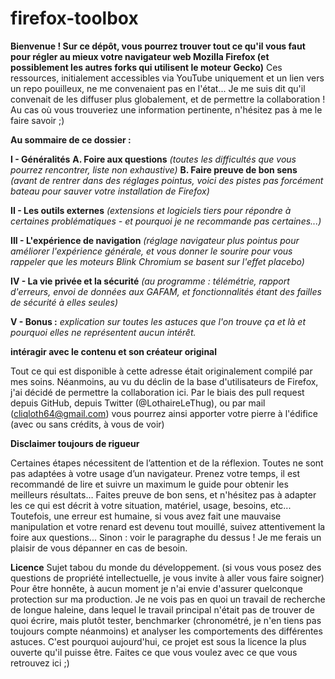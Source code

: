 # firefox-toolbox
**Bienvenue !
Sur ce dépôt, vous pourrez trouver tout ce qu'il vous faut pour régler au mieux votre navigateur web Mozilla Firefox (et possiblement les autres forks qui utilisent le moteur Gecko)**
Ces ressources, initialement accessibles via YouTube uniquement et un lien vers un repo pouilleux, ne me convenaient pas en l'état...
Je me suis dit qu'il convenait de les diffuser plus globalement, et de permettre la collaboration !
Au cas où vous trouveriez une information pertinente, n'hésitez pas à me le faire savoir ;)



**Au sommaire de ce dossier :** 

**I - Généralités**
  **A. Foire aux questions** *(toutes les difficultés que vous pourrez rencontrer, liste non exhaustive)*
  **B. Faire preuve de bon sens** *(avant de rentrer dans des réglages pointus, voici des pistes pas forcément bateau pour sauver votre installation de Firefox)*
  
  
**II - Les outils externes** *(extensions et logiciels tiers pour répondre à certaines problématiques - et pourquoi je ne recommande pas certaines...)*

**III - L'expérience de navigation** *(réglage navigateur plus pointus pour améliorer l'expérience générale, et vous donner le sourire pour vous rappeler que les moteurs Blink Chromium se basent sur l'effet placebo)*

**IV - La vie privée et la sécurité** *(au programme : télémétrie, rapport d'erreurs, envoi de données aux GAFAM, et fonctionnalités étant des failles de sécurité à elles seules)*

**V - Bonus :** *explication sur toutes les astuces que l'on trouve ça et là et pourquoi elles ne représentent aucun intérêt.*


**intéragir avec le contenu et son créateur original**

Tout ce qui est disponible à cette adresse était originalement compilé par mes soins.
Néanmoins, au vu du déclin de la base d'utilisateurs de Firefox, j'ai décidé de permettre la collaboration ici.
Par le biais des pull request depuis GitHub, depuis Twitter (@LothaireLeThug), ou par mail (cliqloth64@gmail.com) vous pourrez ainsi apporter votre pierre à l'édifice (avec ou sans crédits, à vous de voir)

**Disclaimer toujours de rigueur**

Certaines étapes nécessitent de l’attention et de la réflexion. Toutes ne sont pas adaptées à votre usage d’un navigateur.
Prenez votre temps, il est recommandé de lire et suivre un maximum le guide pour obtenir les meilleurs résultats…
Faites preuve de bon sens, et n'hésitez pas à adapter les ce qui est décrit à votre situation, matériel, usage, besoins, etc...
Toutefois, une erreur est humaine, si vous avez fait une mauvaise manipulation et votre renard est devenu tout mouillé, suivez attentivement la foire aux questions...
Sinon : voir le paragraphe du dessus ! Je me ferais un plaisir de vous dépanner en cas de besoin.

**Licence**
Sujet tabou du monde du développement. (si vous vous posez des questions de propriété intellectuelle, je vous invite à aller vous faire soigner)
Pour être honnête, à aucun moment je n'ai envie d'assurer quelconque protection sur ma production.
Je ne vois pas en quoi un travail de recherche de longue haleine, dans lequel le travail principal n'était pas de trouver de quoi écrire, mais plutôt tester, benchmarker (chronométré, je n'en tiens pas toujours compte néanmoins) et analyser les comportements des différentes astuces.
C'est pourquoi aujourd'hui, ce projet est sous la licence la plus ouverte qu'il puisse être.
Faites ce que vous voulez avec ce que vous retrouvez ici ;)
